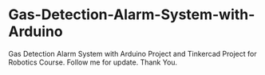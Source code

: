 # Gas-Detection-Alarm-System-with-Arduino
Gas Detection Alarm System with Arduino Project and Tinkercad Project for Robotics Course. Follow me for update. Thank You.
